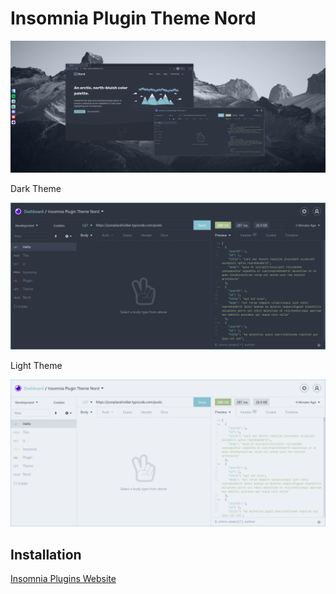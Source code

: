 # Insomnia Plugin Theme Nord

![Dark Theme](./screenshots/preview.png)

Dark Theme

![Dark Theme](./screenshots/dark.png)

Light Theme

![Light Theme](./screenshots/light.png)

## Installation

[Insomnia Plugins Website](https://insomnia.rest/plugins/insomnia-plugin-theme-nord)
